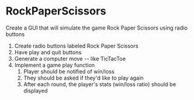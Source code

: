 # RockPaperScissors
Create a GUI that will simulate the game Rock Paper Scissors using radio buttons

1. Create radio buttons labeled Rock Paper Scissors
2. Have play and quit buttons
3. Generate a computer move -- like TicTacToe
4. Implement a game play function
   1. Player should be notified of win/loss
   2. They should be asked if they'd like to play again
   3. After each round, the player's stats (win/loss ratio) should be displayed
